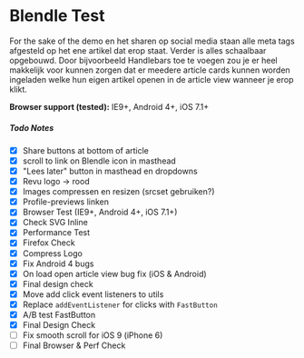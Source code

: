 Blendle Test
============

For the sake of the demo en het sharen op social media staan alle meta tags afgesteld op het ene artikel dat erop staat. Verder is alles schaalbaar opgebouwd. Door bijvoorbeeld Handlebars toe te voegen zou je er heel makkelijk voor kunnen zorgen dat er meedere article cards kunnen worden ingeladen welke hun eigen artikel openen in de article view wanneer je erop klikt.

**Browser support (tested):** IE9+, Android 4+, iOS 7.1+

##### Todo Notes
* [x] Share buttons at bottom of article
* [x] scroll to link on Blendle icon in masthead
* [x] "Lees later" button in masthead en dropdowns
* [x] Revu logo -> rood
* [x] Images compressen en resizen (srcset gebruiken?)
* [x] Profile-previews linken
* [x] Browser Test (IE9+, Android 4+, iOS 7.1+)
* [x] Check SVG Inline
* [x] Performance Test
* [x] Firefox Check
* [x] Compress Logo
* [x] Fix Android 4 bugs
* [x] On load open article view bug fix (iOS & Android)
* [x] Final design check
* [x] Move add click event listeners to utils
* [x] Replace `addEventListener` for clicks with `FastButton`
* [x] A/B test FastButton
* [x] Final Design Check
* [ ] Fix smooth scroll for iOS 9 (iPhone 6) 
* [ ] Final Browser & Perf Check

